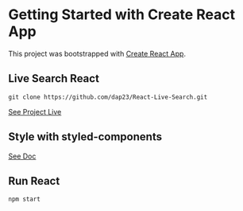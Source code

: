 # Getting Started with Create React App

This project was bootstrapped with [Create React App](https://github.com/facebook/create-react-app).

## Live Search React

```
git clone https://github.com/dap23/React-Live-Search.git
```

[See Project Live](https://react-live-search.vercel.app/)

## Style with styled-components

[See Doc](https://styled-components.com/)

## Run React

```
npm start
```
